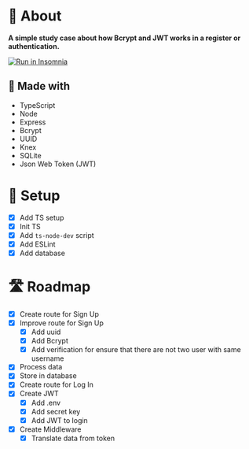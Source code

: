 # 📖 About

**A simple study case about how Bcrypt and JWT works in a register or authentication.**

[![Run in Insomnia][imsomnia-button]][insomnia-url]

## 🧱 Made with

- TypeScript
- Node
- Express
- Bcrypt
- UUID
- Knex
- SQLite
- Json Web Token (JWT)

# 🧰 Setup

- [x] Add TS setup
- [x] Init TS
- [x] Add `ts-node-dev` script
- [x] Add ESLint
- [x] Add database

# 🛣 Roadmap

- [x] Create route for Sign Up
- [x] Improve route for Sign Up
  - [x] Add uuid
  - [x] Add Bcrypt
  - [x] Add verification for ensure that there are not two user with same username
- [x] Process data
- [x] Store in database
- [x] Create route for Log In
- [x] Create JWT
  - [x] Add .env
  - [x] Add secret key
  - [x] Add JWT to login
- [x] Create Middleware
  - [x] Translate data from token

[imsomnia-button]: https://insomnia.rest/images/run.svg
[insomnia-url]: https://insomnia.rest/run/?label=SignupBcrypt&uri=https%3A%2F%2Fgithub.com%2Fcristianprochnow%2Fsignup-bcrypt-jwt-study%2Fblob%2Fmaster%2FInsomnia.json
